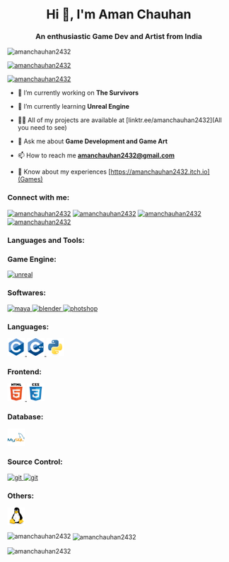 <h1 align="center">Hi 👋, I'm Aman Chauhan</h1>
<h3 align="center">An enthusiastic Game Dev and Artist from India</h3>

<p align="left"> <img src="https://komarev.com/ghpvc/?username=amanchauhan2432&label=Profile%20views&color=0e75b6&style=flat" alt="amanchauhan2432" /> </p>

<p align="left"> <a href="https://github.com/ryo-ma/github-profile-trophy"><img src="https://github-profile-trophy.vercel.app/?username=amanchauhan2432" alt="amanchauhan2432" /></a> </p>

<p align="left"> <a href="https://twitter.com/amanchauhan2432" target="blank"><img src="https://img.shields.io/twitter/follow/amanchauhan2432?logo=twitter&style=for-the-badge" alt="amanchauhan2432" /></a> </p>

- 🔭 I’m currently working on **The Survivors**

- 🌱 I’m currently learning **Unreal Engine**

- 👨‍💻 All of my projects are available at [linktr.ee/amanchauhan2432](All you need to see)

- 💬 Ask me about **Game Development and Game Art**

- 📫 How to reach me **amanchauhan2432@gmail.com**

- 📄 Know about my experiences [https://amanchauhan2432.itch.io](Games)

<h3 align="left">Connect with me:</h3>
<p align="left">
<a href="https://twitter.com/amanchauhan2432" target="blank"><img align="center" src="https://raw.githubusercontent.com/rahuldkjain/github-profile-readme-generator/master/src/images/icons/Social/twitter.svg" alt="amanchauhan2432" height="30" width="40" /></a>
<a href="https://linkedin.com/in/amanchauhan2432" target="blank"><img align="center" src="https://raw.githubusercontent.com/rahuldkjain/github-profile-readme-generator/master/src/images/icons/Social/linked-in-alt.svg" alt="amanchauhan2432" height="30" width="40" /></a>
<a href="https://fb.com/amanchauhan2432" target="blank"><img align="center" src="https://raw.githubusercontent.com/rahuldkjain/github-profile-readme-generator/master/src/images/icons/Social/facebook.svg" alt="amanchauhan2432" height="30" width="40" /></a>
<a href="https://instagram.com/amanchauhan2432" target="blank"><img align="center" src="https://raw.githubusercontent.com/rahuldkjain/github-profile-readme-generator/master/src/images/icons/Social/instagram.svg" alt="amanchauhan2432" height="30" width="40" /></a>
</p>

<h3 align="left">Languages and Tools:</h3>
<p align="left"> 
  
  <h3 align="left">Game Engine:</h3>
  <a href="https://unrealengine.com/" target="_blank" rel="noreferrer"> <img src="https://raw.githubusercontent.com/kenangundogan/fontisto/036b7eca71aab1bef8e6a0518f7329f13ed62f6b/icons/svg/brand/unreal-engine.svg" alt="unreal" width="40" height="40"/> </a>
  
  <h3 align="left">Softwares:</h3>
  <a href="https://www.autodesk.com/products/maya/" target="_blank" rel="noreferrer"> <img src="https://img.icons8.com/color/344/autodesk-maya.png" alt="maya" width="40" height="40"/> </a> <a href="https://www.blender.org/" target="_blank" rel="noreferrer"> <img src="https://download.blender.org/branding/community/blender_community_badge_white.svg" alt="blender" width="40" height="40"/> </a> </a> <a href="https://www.adobe.com/in/products/photoshop.html" target="_blank" rel="noreferrer"> <img src="https://www.adobe.com/content/dam/acom/one-console/icons_rebrand/ps_appicon.svg" alt="photshop" width="40" height="40"/> </a> </a> <!--- <a href="https://www.adobe.com/in/products/substance3d-painter.html" target="_blank" rel="noreferrer"> <img src="https://www.adobe.com/content/dam/cc/icons/pt_appicon_256.svg" alt="substance" width="40" height="40"/> </a> <a href="https://pixologic.com/" target="_blank" rel="noreferrer"> <img src="https://logodix.com/logo/1890516.png" alt="zbrush" width="40" height="40"/> </a> --->
   
   <h3 align="left">Languages:</h3>
  <a href="https://www.cprogramming.com/" target="_blank" rel="noreferrer"> <img src="https://raw.githubusercontent.com/devicons/devicon/master/icons/c/c-original.svg" alt="c" width="40" height="40"/> </a> <a href="https://www.w3schools.com/cpp/" target="_blank" rel="noreferrer"> <img src="https://raw.githubusercontent.com/devicons/devicon/master/icons/cplusplus/cplusplus-original.svg" alt="cplusplus" width="40" height="40"/> </a> <a href="https://www.python.org" target="_blank" rel="noreferrer"> <img src="https://raw.githubusercontent.com/devicons/devicon/master/icons/python/python-original.svg" alt="python" width="40" height="40"/> </a>
  
  <h3 align="left">Frontend:</h3>
  <a href="https://www.w3.org/html/" target="_blank" rel="noreferrer"> <img src="https://raw.githubusercontent.com/devicons/devicon/master/icons/html5/html5-original-wordmark.svg" alt="html5" width="40" height="40"/> </a> <a href="https://www.w3schools.com/css/" target="_blank" rel="noreferrer"> <img src="https://raw.githubusercontent.com/devicons/devicon/master/icons/css3/css3-original-wordmark.svg" alt="css3" width="40" height="40"/> </a>
  
  
  <h3 align="left">Database:</h3>
  <a href="https://www.mysql.com/" target="_blank" rel="noreferrer"> <img src="https://raw.githubusercontent.com/devicons/devicon/master/icons/mysql/mysql-original-wordmark.svg" alt="mysql" width="40" height="40"/> </a>

  <h3 align="left">Source Control:</h3>
  <a href="https://git-scm.com/" target="_blank" rel="noreferrer"> <img src="https://www.vectorlogo.zone/logos/git-scm/git-scm-icon.svg" alt="git" width="40" height="40"/> </a> <a href="https://github.com/" target="_blank" rel="noreferrer"> <img src="https://img.icons8.com/material-outlined/344/github.png" alt="git" width="40" height="40"/> </a>
  
  <h3 align="left">Others:</h3>  
  <a href="https://www.linux.org/" target="_blank" rel="noreferrer"> <img src="https://raw.githubusercontent.com/devicons/devicon/master/icons/linux/linux-original.svg" alt="linux" width="40" height="40"/> </a>

</p>

<p><img align="left" src="https://github-readme-stats.vercel.app/api/top-langs?username=amanchauhan2432&show_icons=true&locale=en&layout=compact" alt="amanchauhan2432" /></p>

<p>&nbsp;<img align="center" src="https://github-readme-stats.vercel.app/api?username=amanchauhan2432&show_icons=true&locale=en" alt="amanchauhan2432" /></p>

<p><img align="center" src="https://github-readme-streak-stats.herokuapp.com/?user=amanchauhan2432&" alt="amanchauhan2432" /></p>
